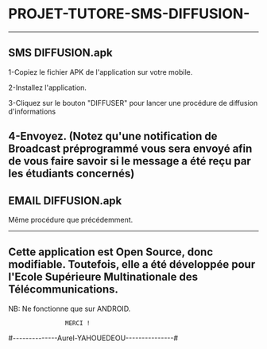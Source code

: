 # PROJET-TUTORE-SMS-DIFFUSION-

-----------------------------------------------------------------------------------------------------------------------------
SMS DIFFUSION.apk
-----------------------------------------------------------------------------------------------------------------------------
1-Copiez le fichier APK de l'application sur votre mobile.

2-Installez l'application.

3-Cliquez sur le bouton "DIFFUSER" pour lancer une procédure de diffusion d'informations

4-Envoyez. (Notez qu'une notification de Broadcast préprogrammé vous sera envoyé afin de vous faire savoir si le message a été reçu par les étudiants concernés)
-----------------------------------------------------------------------------------------------------------------------------
EMAIL DIFFUSION.apk
-----------------------------------------------------------------------------------------------------------------------------
Même procédure que précédemment.

-----------------------------------------------------------------------------------------------------------------------------
Cette application est Open Source, donc modifiable. Toutefois, elle a été développée pour l'Ecole Supérieure Multinationale des Télécommunications.
-----------------------------------------------------------------------------------------------------------------------------
NB: Ne fonctionne que sur ANDROID.


                    MERCI !
#--------------Aurel-YAHOUEDEOU---------------#
